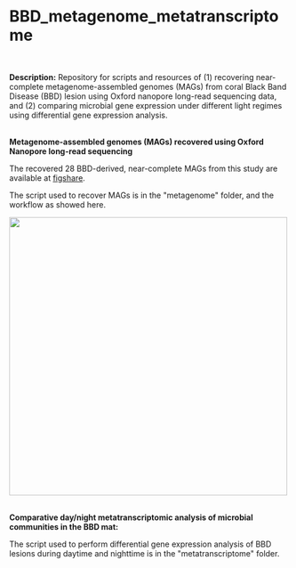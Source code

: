 # BBD_metagenome_metatranscriptome
<br/>

 **Description:**
Repository for scripts and resources of (1) recovering near-complete metagenome-assembled genomes (MAGs) from coral Black Band Disease (BBD) lesion using Oxford nanopore long-read sequencing data, and (2) comparing microbial gene expression under different light regimes using differential gene expression analysis.
<br/>
<br/>

**Metagenome-assembled genomes (MAGs) recovered using Oxford Nanopore long-read sequencing**

The recovered 28 BBD-derived, near-complete MAGs from this study are available at [figshare](https://doi.org/10.6084/m9.figshare.27611787).

The script used to recover MAGs is in the "metagenome" folder, and the workflow as showed here.

<img src="https://github.com/user-attachments/assets/034bdcf1-f53d-4407-bc7b-48efd853166b" width="500">

<br/>
<br/>

**Comparative day/night metatranscriptomic analysis of microbial communities in the BBD mat:**

The script used to perform differential gene expression analysis of BBD lesions during daytime and nighttime is in the "metatranscriptome" folder.
